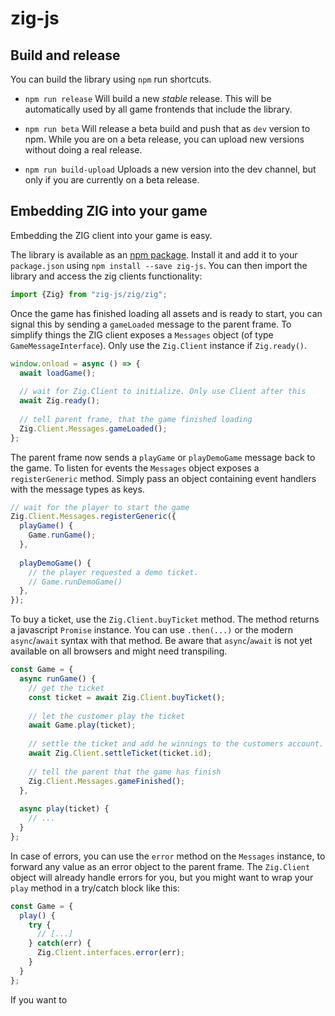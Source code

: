 # zig-js

## Build and release

You can build the library using `npm` run shortcuts.

 * `npm run release` Will build a new *stable* release. This will be automatically
 used by all game frontends that include the library.
 
 * `npm run beta` Will release a beta build and push that as `dev` version to npm.
 While you are on a beta release, you can upload new versions without doing a real release.
 
 * `npm run build-upload` Uploads a new version into the dev channel,
 but only if you are currently on a beta release.


## Embedding ZIG into your game

Embedding the ZIG client into your game is easy.
 
The library is available as an [npm package](https://www.npmjs.com/package/zig-js).
Install it and add it to your `package.json` using `npm install --save zig-js`.
You can then import the library and access the zig clients functionality:
```js
import {Zig} from "zig-js/zig/zig";
```

Once the game has finished loading all assets and is ready to start, you can signal
this by sending a `gameLoaded` message to the parent frame. To simplify things the
ZIG client exposes a `Messages` object (of type `GameMessageInterface`). Only use the
`Zig.Client` instance if `Zig.ready()`. 

```js
window.onload = async () => {
  await loadGame();
    
  // wait for Zig.Client to initialize. Only use Client after this
  await Zig.ready();
    
  // tell parent frame, that the game finished loading
  Zig.Client.Messages.gameLoaded();
};
```

The parent frame now sends a `playGame` or `playDemoGame` message back to the game.
To listen for events the `Messages` object exposes a `registerGeneric` method. Simply
pass an object containing event handlers with the message types as keys. 

```js
// wait for the player to start the game
Zig.Client.Messages.registerGeneric({
  playGame() {
    Game.runGame();
  },
  
  playDemoGame() {
    // the player requested a demo ticket.
    // Game.runDemoGame()
  },
});
```

To buy a ticket, use the `Zig.Client.buyTicket` method. The method returns a
javascript `Promise` instance. You can use `.then(...)` or the modern `async`/`await`
syntax with that method. Be aware that `async`/`await` is not yet available on all browsers
and might need transpiling.

```js
const Game = {
  async runGame() {
    // get the ticket
    const ticket = await Zig.Client.buyTicket();
    
    // let the customer play the ticket
    await Game.play(ticket);
    
    // settle the ticket and add he winnings to the customers account. 
    await Zig.Client.settleTicket(ticket.id);
    
    // tell the parent that the game has finish
    Zig.Client.Messages.gameFinished();
  },
  
  async play(ticket) {
    // ...
  }
};
```

In case of errors, you can use the `error` method on the `Messages` instance, to forward any
value as an error object to the parent frame. The `Zig.Client` object will already handle errors
for you, but you might want to wrap your `play` method in a try/catch
block like this:
```js
const Game = {
  play() {
    try {
      // [...]
    } catch(err) {
      Zig.Client.interfaces.error(err);
    }
  }
};
```

If you want to 

